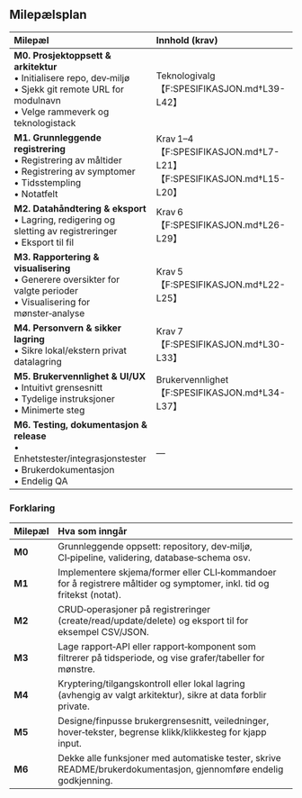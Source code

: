 ## Milepælsplan

| Milepæl | Innhold (krav)                                                                                                     |
|:--------|:-------------------------------------------------------------------------------------------------------------------|
| **M0. Prosjektoppsett & arkitektur**<br>• Initialisere repo, dev‑miljø<br>• Sjekk git remote URL for modulnavn<br>• Velge rammeverk og teknologistack | Teknologivalg【F:SPESIFIKASJON.md†L39-L42】                                                                           |
| **M1. Grunnleggende registrering**<br>• Registrering av måltider<br>• Registrering av symptomer<br>• Tidsstempling<br>• Notatfelt | Krav 1–4【F:SPESIFIKASJON.md†L7-L21】【F:SPESIFIKASJON.md†L15-L20】                                                       |
| **M2. Datahåndtering & eksport**<br>• Lagring, redigering og sletting av registreringer<br>• Eksport til fil        | Krav 6【F:SPESIFIKASJON.md†L26-L29】                                                                                   |
| **M3. Rapportering & visualisering**<br>• Generere oversikter for valgte perioder<br>• Visualisering for mønster‑analyse | Krav 5【F:SPESIFIKASJON.md†L22-L25】                                                                                   |
| **M4. Personvern & sikker lagring**<br>• Sikre lokal/ekstern privat datalagring                                        | Krav 7【F:SPESIFIKASJON.md†L30-L33】                                                                                   |
| **M5. Brukervennlighet & UI/UX**<br>• Intuitivt grensesnitt<br>• Tydelige instruksjoner<br>• Minimerte steg           | Brukervennlighet【F:SPESIFIKASJON.md†L34-L37】                                                                          |
| **M6. Testing, dokumentasjon & release**<br>• Enhetstester/integrasjonstester<br>• Brukerdokumentasjon<br>• Endelig QA | —                                                                                                                   |

### Forklaring

| Milepæl | Hva som inngår                                                                                                          |
|:--------|:------------------------------------------------------------------------------------------------------------------------|
| **M0**   | Grunnleggende oppsett: repository, dev‑miljø, CI‑pipeline, validering, database‑schema osv.                              |
| **M1**   | Implementere skjema/former eller CLI‑kommandoer for å registrere måltider og symptomer, inkl. tid og fritekst (notat). |
| **M2**   | CRUD‑operasjoner på registreringer (create/read/update/delete) og eksport til for eksempel CSV/JSON.                     |
| **M3**   | Lage rapport‑API eller rapport‑komponent som filtrerer på tidsperiode, og vise grafer/tabeller for mønstre.             |
| **M4**   | Kryptering/tilgangskontroll eller lokal lagring (avhengig av valgt arkitektur), sikre at data forblir private.         |
| **M5**   | Designe/finpusse brukergrensesnitt, veiledninger, hover‑tekster, begrense klikk/klikkesteg for kjapp input.              |
| **M6**   | Dekke alle funksjoner med automatiske tester, skrive README/brukerdokumentasjon, gjennomføre endelig godkjenning.       |